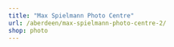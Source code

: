```yaml
---
title: "Max Spielmann Photo Centre"
url: /aberdeen/max-spielmann-photo-centre-2/
shop: photo
---
```

